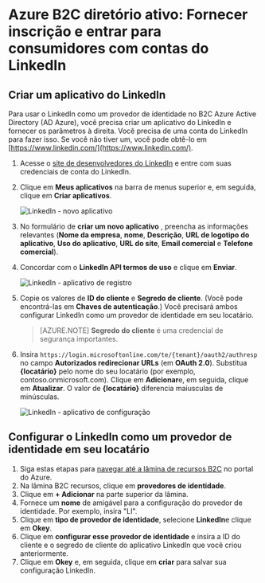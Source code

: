 <properties
    pageTitle="Azure B2C diretório ativo: Configuração LinkedIn | Microsoft Azure"
    description="Fornecer inscrição e entrar para consumidores com contas do LinkedIn em seus aplicativos que são protegidos por Azure Active Directory B2C"
    services="active-directory-b2c"
    documentationCenter=""
    authors="swkrish"
    manager="mbaldwin"
    editor="bryanla"/>

<tags
    ms.service="active-directory-b2c"
    ms.workload="identity"
    ms.tgt_pltfrm="na"
    ms.devlang="na"
    ms.topic="article"
    ms.date="07/24/2016"
    ms.author="swkrish"/>

# <a name="azure-active-directory-b2c-provide-sign-up-and-sign-in-to-consumers-with-linkedin-accounts"></a>Azure B2C diretório ativo: Fornecer inscrição e entrar para consumidores com contas do LinkedIn

## <a name="create-a-linkedin-application"></a>Criar um aplicativo do LinkedIn

Para usar o LinkedIn como um provedor de identidade no B2C Azure Active Directory (AD Azure), você precisa criar um aplicativo do LinkedIn e fornecer os parâmetros à direita. Você precisa de uma conta do LinkedIn para fazer isso. Se você não tiver um, você pode obtê-lo em [https://www.linkedin.com/](https://www.linkedin.com/).

1. Acesse o [site de desenvolvedores do LinkedIn](https://www.developer.linkedin.com/) e entre com suas credenciais de conta do LinkedIn.
2. Clique em **Meus aplicativos** na barra de menus superior e, em seguida, clique em **Criar aplicativos**.

    ![LinkedIn - novo aplicativo](./media/active-directory-b2c-setup-li-app/linkedin-new-app.png)

3. No formulário de **criar um novo aplicativo** , preencha as informações relevantes (**Nome da empresa**, **nome**, **Descrição**, **URL de logotipo do aplicativo**, **Uso do aplicativo**, **URL do site**, **Email comercial** e **Telefone comercial**).
4. Concordar com o **LinkedIn API termos de uso** e clique em **Enviar**.

    ![LinkedIn - aplicativo de registro](./media/active-directory-b2c-setup-li-app/linkedin-register-app.png)

5. Copie os valores de **ID do cliente** e **Segredo de cliente**. (Você pode encontrá-las em **Chaves de autenticação**.) Você precisará ambos configurar LinkedIn como um provedor de identidade em seu locatário.

    >[AZURE.NOTE] **Segredo do cliente** é uma credencial de segurança importantes.

6. Insira `https://login.microsoftonline.com/te/{tenant}/oauth2/authresp` no campo **Autorizados redirecionar URLs** (em **OAuth 2.0**). Substitua **{locatário}** pelo nome do seu locatário (por exemplo, contoso.onmicrosoft.com). Clique em **Adicionar**e, em seguida, clique em **Atualizar**. O valor de **{locatário}** diferencia maiusculas de minúsculas.

    ![LinkedIn - aplicativo de configuração](./media/active-directory-b2c-setup-li-app/linkedin-setup.png)

## <a name="configure-linkedin-as-an-identity-provider-in-your-tenant"></a>Configurar o LinkedIn como um provedor de identidade em seu locatário

1. Siga estas etapas para [navegar até a lâmina de recursos B2C](active-directory-b2c-app-registration.md#navigate-to-the-b2c-features-blade) no portal do Azure.
2. Na lâmina B2C recursos, clique em **provedores de identidade**.
3. Clique em **+ Adicionar** na parte superior da lâmina.
4. Fornece um **nome** de amigável para a configuração do provedor de identidade. Por exemplo, insira "LI".
5. Clique em **tipo de provedor de identidade**, selecione **LinkedIn**e clique em **Okey**.
6. Clique em **configurar esse provedor de identidade** e insira a ID do cliente e o segredo de cliente do aplicativo LinkedIn que você criou anteriormente.
7. Clique em **Okey** e, em seguida, clique em **criar** para salvar sua configuração LinkedIn.
